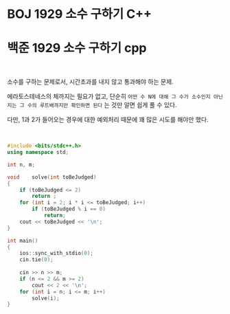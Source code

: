 # BOJ 1929 소수 구하기 C++

# 백준 1929 소수 구하기 cpp



<br>



소수를 구하는 문제로서, 시간초과를 내지 않고 통과해야 하는 문제. 

에라토스테네스의 체까지는 필요가 없고, 단순히 `어떤 수 N에 대해 그 수가 소수인지 아닌지는 그 수의 루트배까지만 확인하면 된다` 는 것만 알면 쉽게 풀 수 있다. 

다만, 1과 2가 들어오는 경우에 대한 예외처리 때문에 꽤 많은 시도를 해야만 했다.



<br>



```c++
#include <bits/stdc++.h>
using namespace std;

int n, m;

void    solve(int toBeJudged)
{
    if (toBeJudged <= 2)
        return ;
    for (int i = 2; i * i <= toBeJudged; i++)
        if (toBeJudged % i == 0)
            return;
    cout << toBeJudged << '\n';
}

int main()
{
    ios::sync_with_stdio(0);
    cin.tie(0);
    
    cin >> n >> m;
    if (n <= 2 && m >= 2)
        cout << 2 << '\n';
    for (int i = n; i <= m; i++)
        solve(i);
}
```



<br>



